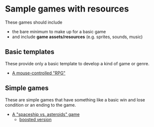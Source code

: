 # Sample games with resources

These games should include
- the bare minimum to make up for a basic game
- and include **game assets/resources** (e.g. sprites, sounds, music)

## Basic templates

These provide only a basic template to develop a kind of game or genre.

- [A mouse-controlled "RPG"](https://github.com/marcelEuchnerMartinez/heapsquickstarters/tree/main/h2d_tut_rpg)

## Simple games

These are simple games that have something like a basic win and lose condition or an ending to the game.

- [A "spaceship vs. asteroids" game](https://github.com/marcelEuchnerMartinez/heapsquickstarters/tree/main/h2d_tut_astro)
  - [boosted version](https://github.com/marcelEuchnerMartinez/heapsquickstarters/tree/main/h2d_tut_astro_performanceboost)